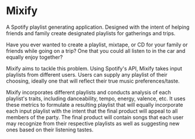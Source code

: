 # Mixify

A Spotify playlist generating application. Designed with the intent of helping friends and family create designated playlists for gatherings and trips.

Have you ever wanted to create a playlist, mixtape, or CD for your family or friends while going on a trip? One that you could all listen to in the car and equally enjoy together?

Mixify aims to tackle this problem. Using Spotify's API, Mixify takes input playlists from different users. Users can supply any playlist of their choosing, ideally one that will reflect their true music preferences/taste.

Mixify incorporates different playlists and conducts analysis of each playlist's traits, including danceability, tempo, energy, valence, etc. It uses these metrics to formulate a resulting playlist that will equally incorporate each input playlist with the intent that the final product will appeal to all members of the party. The final product will contain songs that each user may recognize from their respective playlists as well as suggesting new ones based on their listening tastes.
